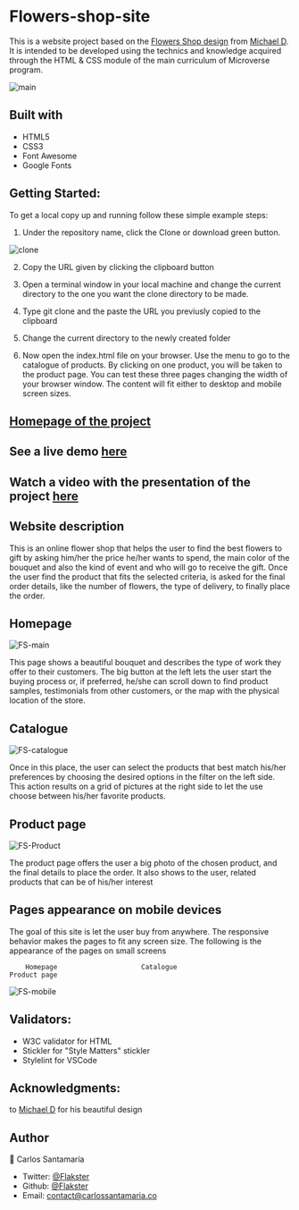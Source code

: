 # Flowers-shop-site
This is a website project based on the [Flowers Shop design](https://www.behance.net/gallery/69329213/Flower-e-shop) from [Michael D](https://dribbble.com/altezzik). It is intended to be developed using the technics and knowledge acquired through the HTML & CSS module of the main curriculum of Microverse program.

![main](https://user-images.githubusercontent.com/53324035/73347012-e2530880-4254-11ea-8b8d-c9f1e71e0f25.png)

## Built with

  * HTML5
  * CSS3
  * Font Awesome
  * Google Fonts

## Getting Started:

To get a local copy up and running follow these simple example steps:

1. Under the repository name, click the Clone or download green button.

![clone](https://user-images.githubusercontent.com/53324035/73660989-4451aa80-4667-11ea-8a89-176f89d6548a.png)

2. Copy the URL given by clicking the clipboard button

3. Open a terminal window in your local machine and change the current directory to the one you
   want the clone directory to be made.

4. Type  git clone and the paste the URL you previusly copied to the clipboard

5. Change the current directory to the newly created folder

6. Now open the index.html file on your browser. Use the menu to go to the catalogue of products.
   By clicking on one product, you will be taken to the product page. You can test these three pages
   changing the width of your browser window. The content will fit either to desktop and mobile screen
   sizes.

## [Homepage of the project](https://github.com/Flakster/Flowers-shop-site/)

## See a live demo [here](https://flakster.github.io/Flowers-shop-site/index.html)

## Watch a video with the presentation of the project [here](https://www.loom.com/share/1d43cd76d86240d48f5f34a0e5fdcef6)

## Website description

  This is an online flower shop that helps the user to find the best flowers to gift by asking him/her
  the price he/her wants to spend, the main color of the bouquet and also the kind of event and who will
  go to receive the gift. Once the user find the product that fits the selected criteria, is asked for
  the final order details, like the number of flowers, the type of delivery, to finally place the order.
  
 ## Homepage
 
  ![FS-main](https://user-images.githubusercontent.com/53324035/73666558-fe014900-4670-11ea-90e4-2ec7c4b11fa6.png)

  This page shows a beautiful bouquet and describes the type of work they offer to their customers. The big
  button at the left lets the user start the buying process or, if preferred, he/she can scroll down to find product samples, 
  testimonials from other customers, or the map with the physical location of the store.
  
## Catalogue

  ![FS-catalogue](https://user-images.githubusercontent.com/53324035/73667241-fee6aa80-4671-11ea-8b57-21d0c713e614.png)
 
  Once in this place, the user can select the products that best match his/her preferences by choosing the 
  desired options in the filter on the left side. This action results on a grid of pictures at the right side
  to let the use choose between his/her favorite products.
  
  
## Product page

  ![FS-Product](https://user-images.githubusercontent.com/53324035/73667938-0d819180-4673-11ea-8d3b-a262518abc9a.png)
  
  The product page offers the user a big photo of the chosen product, and the final details to place 
  the order. It also shows to the user, related products that can be of his/her interest
  
  
## Pages appearance on mobile devices 

  The goal of this site is let the user buy from anywhere. The responsive behavior makes the pages to fit 
  any screen size. The following is the appearance of the pages on small screens
  

        Homepage                     Catalogue                         Product page  
  ![FS-mobile](https://user-images.githubusercontent.com/53324035/73669537-a0bbc680-4675-11ea-8f15-f4882cc647d0.png)


## Validators:

  *  W3C validator for HTML
  *  Stickler for "Style Matters" stickler
  *  Stylelint for VSCode
  
## Acknowledgments:

  to [Michael D](https://dribbble.com/altezzik) for his beautiful design

## Author

👤 Carlos Santamaría

* Twitter: [@Flakster ](https://twitter.com/Flakster )
* Github: [@Flakster](https://github.com/Flakster)
* Email: contact@carlossantamaria.co
